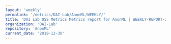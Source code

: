 ```yaml
---
layout: 'weekly'
permalink: '/metrics/DAI-Lab/AnonML/WEEKLY/'
title: 'DAI Lab OSS Metrics Metrics report for AnonML | WEEKLY-REPORT-2018-12-30'
organization: 'DAI-Lab'
repository: 'AnonML'
current_date: '2018-12-30'
---
```

